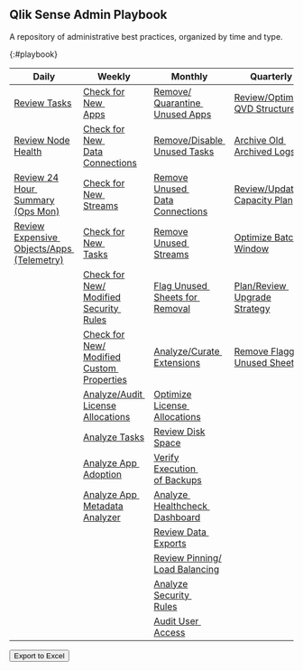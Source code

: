 ## Qlik Sense Admin Playbook

A repository of administrative best practices, organized by time and type.

{:#playbook}

| Daily                                                                                             | Weekly                                                                                                             | Monthly                                                                                                              | Quarterly                                                                                               | Yearly                                                                                                      |
|---------------------------------------------------------------------------------------------------|--------------------------------------------------------------------------------------------------------------------|----------------------------------------------------------------------------------------------------------------------|---------------------------------------------------------------------------------------------------------|-------------------------------------------------------------------------------------------------------------|
| [Review Tasks](docs/system_spot_check/tasks.md)                                                   | [Check for New&nbsp;<br>Apps](docs/asset_management/apps/check_new_apps.md)                                        | [Remove/<br>Quarantine&nbsp;<br>Unused Apps](docs/asset_management/apps/remove_quarantine_unused_apps.md)            | [Review/Optimize&nbsp;<br>QVD Structures](docs/asset_management/qvds/review_optimize_qvd_structures.md) | [Review&nbsp;<br>Architecture/Scale&nbsp;<br>Plan](docs/system_planning/review_architecture_scale_plan.md)  |
| [Review Node Health](docs/system_spot_check/nodes.md)                                             | [Check for New&nbsp;<br>Data Connections](docs/asset_management/data_connections/check_new_data_connections.md)    | [Remove/Disable&nbsp;<br>Unused Tasks](docs/asset_management/tasks/remove_disable_unused_tasks.md)                   | [Archive Old&nbsp;<br>Archived Logs](docs/backup_and_archiving/archive_old_archived_logs.md)            | [Practice Recovery&nbsp;<br>Processes](docs/system_planning/practice_recovery_processes.md)                 |
| [Review 24 Hour&nbsp;<br>Summary (Ops Mon)](docs/system_spot_check/24_hour_summary.md)            | [Check for New&nbsp;<br>Streams](docs/asset_management/streams/check_new_streams.md)                               | [Remove Unused&nbsp;<br>Data Connections](docs/asset_management/data_connections/remove_unused_data_connections.md)  | [Review/Update&nbsp;<br>Capacity Plan](docs/system_planning/review_update_capacity_plan.md)             | [Plan Disaster&nbsp;<br>Recovery](docs/system_planning/plan_disaster_recovery.md)                           |
| [Review Expensive&nbsp;<br>Objects/Apps&nbsp;<br>(Telemetry)](docs/system_spot_check/telemetry.md)| [Check for New&nbsp;<br>Tasks](docs/asset_management/tasks/new_tasks.md)                                           | [Remove Unused&nbsp;<br>Streams](docs/asset_management/streams/remove_unused_streams.md)                             | [Optimize Batch&nbsp;<br>Window](docs/system_planning/optimize_batch_window.md)                         |                                                                                                             |
|                                                                                                   | [Check for New/<br>Modified Security&nbsp;<br>Rules](docs/asset_management/security_rules/check_security_rules.md) | [Flag Unused&nbsp;<br>Sheets for&nbsp;<br>Removal](docs/asset_management/apps/notification_unused_sheets.md)         | [Plan/Review&nbsp;<br>Upgrade Strategy](docs/system_planning/plan_review_upgrade_strategy.md)           |                                                                                                             |
|                                                                                                   | [Check for New/<br>Modified Custom&nbsp;<br>Properties](docs/asset_management/custom_properties.md)                | [Analyze/Curate&nbsp;<br>Extensions](docs/asset_management/analyze_curate_extensions.md)                             | [Remove Flagged&nbsp;<br>Unused Sheets](docs/asset_management/apps/remove_unused_private_sheets.md)     |                                                                                                             |
|                                                                                                   | [Analyze/Audit&nbsp;<br>License Allocations](docs/asset_management/license_allocations.md)                         | [Optimize License&nbsp;<br>Allocations](docs/licensing/optimize_license_allocations.md)                              |                                                                                                         |                                                                                                             |
|                                                                                                   | [Analyze Tasks](docs/asset_management/tasks/analyze_tasks.md)                                                      | [Review Disk Space](docs/system_planning/review_disk_space.md)                                                       |                                                                                                         |                                                                                                             |
|                                                                                                   | [Analyze App&nbsp;<br>Adoption](docs/asset_management/apps/analyze_app_adoption.md)                              | [Verify Execution&nbsp;<br>of Backups](docs/backup_and_archiving/verify_backup_execution.md)                         |                                                                                                         |                                                                                                             |
|                                                                                                   | [Analyze App&nbsp;<br>Metadata Analyzer](docs/asset_management/apps/analyze_app_metadata_analyzer.md)              | [Analyze&nbsp;<br>Healthcheck&nbsp;<br>Dashboard](docs/tooling_appendix/admin_healthcheck.md)                        |                                                                                                         |                                                                                                             |
|                                                                                                   |                                                                                                                    | [Review Data&nbsp;<br>Exports](docs/audit/review_data_exports.md)                                                    |                                                                                                         |                                                                                                             |
|                                                                                                   |                                                                                                                    | [Review Pinning/<br>Load Balancing](docs/asset_management/apps/review_pinning_load_balancing.md)                     |                                                                                                         |                                                                                                             |
|                                                                                                   |                                                                                                                    | [Analyze Security&nbsp;<br>Rules](docs/asset_management/security_rules/analyze_security_rules.md)                    |                                                                                                         |                                                                                                             |
|                                                                                                   |                                                                                                                    | [Audit User&nbsp;<br>Access](docs/audit/audit_user_access.md)                                                        |                                                                                                         |                                                                                                             |

<button id="button-a" class="btn btn-primary" onclick="exportToExcel('playbook')">Export to Excel</button>
